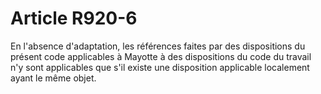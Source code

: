 # Article R920-6

En l'absence d'adaptation, les références faites par des dispositions du présent code applicables à Mayotte à des dispositions du code du travail n'y sont applicables que s'il existe une disposition applicable localement ayant le même objet.